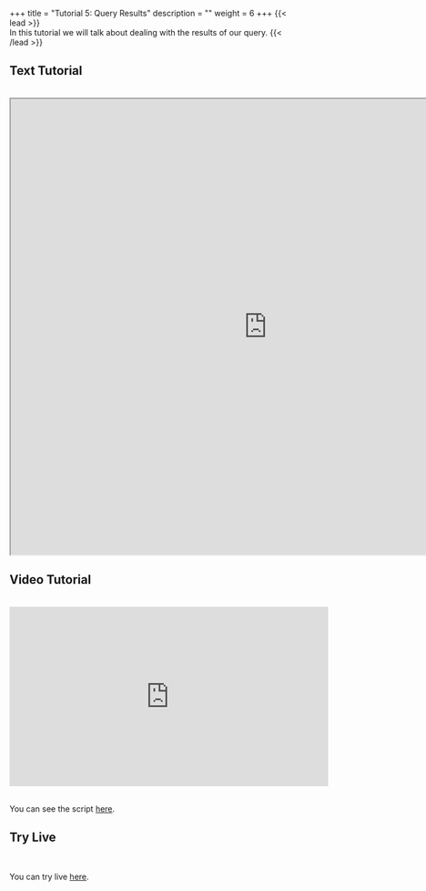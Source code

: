 +++
title = "Tutorial 5: Query Results"
description = ""
weight = 6
+++
{{< lead >}}
<br/>
In this tutorial we will talk about dealing with the results of our query.
{{< /lead >}}

## Text Tutorial
<br/>

<iframe width="900" height="800" src="https://nbviewer.jupyter.org/github/intermine/intermine-ws-python-docs/blob/master/05-tutorial.ipynb" title="Python Tutorial 05">
</iframe>


## Video Tutorial
<br/>

<iframe width="560" height="315" src="https://www.youtube.com/embed/k9Bs44aLO7k" frameborder="0" allow="accelerometer; autoplay; encrypted-media; gyroscope; picture-in-picture" allowfullscreen></iframe>
<br/>

<br/>

You can see the script [here](/intermine-training-portal/python-scripts/video05).

## Try Live
<br/>

You can try live [here](https://mybinder.org/v2/gh/intermine/intermine-ws-python-docs/master?filepath=05-tutorial.ipynb).